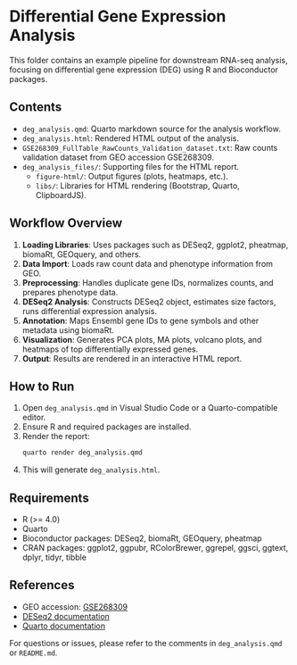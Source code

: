 # Differential Gene Expression Analysis

This folder contains an example pipeline for downstream RNA-seq analysis, focusing on differential gene expression (DEG) using R and Bioconductor packages.

## Contents

- `deg_analysis.qmd`: Quarto markdown source for the analysis workflow.
- `deg_analysis.html`: Rendered HTML output of the analysis.
- `GSE268309_FullTable_RawCounts_Validation_dataset.txt`: Raw counts validation dataset from GEO accession GSE268309.
- `deg_analysis_files/`: Supporting files for the HTML report.
  - `figure-html/`: Output figures (plots, heatmaps, etc.).
  - `libs/`: Libraries for HTML rendering (Bootstrap, Quarto, ClipboardJS).

## Workflow Overview

1. **Loading Libraries**: Uses packages such as DESeq2, ggplot2, pheatmap, biomaRt, GEOquery, and others.
2. **Data Import**: Loads raw count data and phenotype information from GEO.
3. **Preprocessing**: Handles duplicate gene IDs, normalizes counts, and prepares phenotype data.
4. **DESeq2 Analysis**: Constructs DESeq2 object, estimates size factors, runs differential expression analysis.
5. **Annotation**: Maps Ensembl gene IDs to gene symbols and other metadata using biomaRt.
6. **Visualization**: Generates PCA plots, MA plots, volcano plots, and heatmaps of top differentially expressed genes.
7. **Output**: Results are rendered in an interactive HTML report.

## How to Run

1. Open `deg_analysis.qmd` in Visual Studio Code or a Quarto-compatible editor.
2. Ensure R and required packages are installed.
3. Render the report:
   ```sh
   quarto render deg_analysis.qmd
   ```
4. This will generate `deg_analysis.html`.

## Requirements

- R (>= 4.0)
- Quarto
- Bioconductor packages: DESeq2, biomaRt, GEOquery, pheatmap
- CRAN packages: ggplot2, ggpubr, RColorBrewer, ggrepel, ggsci, ggtext, dplyr, tidyr, tibble

## References

- GEO accession: [GSE268309](https://www.ncbi.nlm.nih.gov/geo/query/acc.cgi?acc=GSE268309)
- [DESeq2 documentation](https://bioconductor.org/packages/release/bioc/html/DESeq2.html)
- [Quarto documentation](https://quarto.org/)

For questions or issues, please refer to the comments in `deg_analysis.qmd` or `README.md`.
